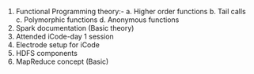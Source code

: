 1. Functional Programming theory:-
    a. Higher order functions
    b. Tail calls 
    c. Polymorphic functions
    d. Anonymous functions
2. Spark documentation (Basic theory)
3. Attended iCode-day 1 session
4. Electrode setup for iCode
5. HDFS components
6. MapReduce concept (Basic)